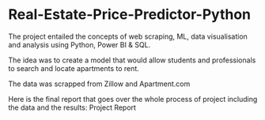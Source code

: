 # Real-Estate-Price-Predictor-Python
<p> 
The project entailed the concepts of web scraping, ML, data visualisation and analysis using Python, Power BI & SQL.

The idea was to create a model that would allow students and professionals to search and locate apartments to rent.

The data was scrapped from Zillow and Apartment.com

Here is the final report that goes over the whole process of project including the data and the results: Project Report

</p>
